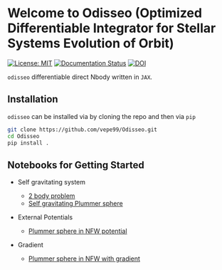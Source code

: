 # Welcome to Odisseo (Optimized Differentiable Integrator for Stellar Systems Evolution of Orbit)

[![License: MIT](https://img.shields.io/badge/License-MIT-yellow.svg)](https://opensource.org/licenses/MIT)
[![Documentation Status](https://readthedocs.org/projects/odisseo/badge/?version=latest)](https://odisseo.readthedocs.io/en/latest/?badge=latest)
[![DOI](https://zenodo.org/badge/DOI/10.5281/zenodo.14992689.svg)](https://doi.org/10.5281/zenodo.14992689)


`odisseo` differentiable direct Nbody written in `JAX`.



## Installation

`odisseo` can be installed via by cloning the repo and then via `pip`

```bash
git clone https://github.com/vepe99/Odisseo.git
cd Odisseo
pip install .
```


## Notebooks for Getting Started

- Self gravitating system
    - [2 body problem](notebooks/2body.ipynb)
    - [Self gravitating Plummer sphere](notebooks/Plummer.ipynb)

- External Potentials
    - [Plummer sphere in NFW potential](notebooks/Plummer_in_NFWpotential.ipynb)

- Gradient
    - [Plummer sphere in NFW with gradient](notebooks/gradient_test/grad_NFW_Potential.ipynb)

